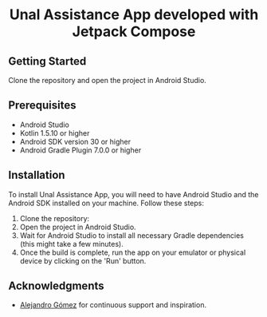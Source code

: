 # <h1 align = "center">Unal Assistance App developed with Jetpack Compose</h1>

## Getting Started

Clone the repository and open the project in Android Studio.

## Prerequisites

* Android Studio
* Kotlin 1.5.10 or higher
* Android SDK version 30 or higher
* Android Gradle Plugin 7.0.0 or higher

## Installation

To install Unal Assistance App, you will need to have Android Studio and the Android SDK installed on your machine. Follow these steps:

1. Clone the repository:
2. Open the project in Android Studio.
3. Wait for Android Studio to install all necessary Gradle dependencies (this might take a few minutes).
4. Once the build is complete, run the app on your emulator or physical device by clicking on the 'Run' button.

## Acknowledgments

- [Alejandro Gómez](https://github.com/aldajo92) for continuous support and inspiration.

